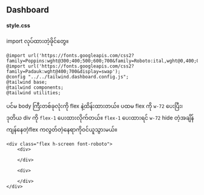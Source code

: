 ## Dashboard

#### style.css

import လုပ်ထားတဲ့ဖိုင်တွေ။

```
@import url('https://fonts.googleapis.com/css2?family=Poppins:wght@300;400;500;600;700&family=Roboto:ital,wght@0,400;0,500;1,400;1,500&display=swap');
@import url('https://fonts.googleapis.com/css2?family=Padauk:wght@400;700&display=swap');
@config "../../tailwind.dashboard.config.js";
@tailwind base;
@tailwind components;
@tailwind utilities;
```

ပင်မ body ကြီးတစ်ခုလုံးကို flex နဲ့ထိန်းထားတယ်။
ပထမ flex ကို `w-72` ပေးပြီး၊ ဒုတိယ div ကို `flex-1` ပေးထားလိုက်တယ်။ `flex-1` ပေးထားရင် `w-72` hide တဲ့အချိန်ကျန်နေတဲ့flex ကလွတ်တဲ့နေရာကိုဝင်ယူသွားမယ်။
```
<div class="flex h-screen font-roboto"> 
    <div> 

    </div>

    <div> 

    </div>
</div>
```

